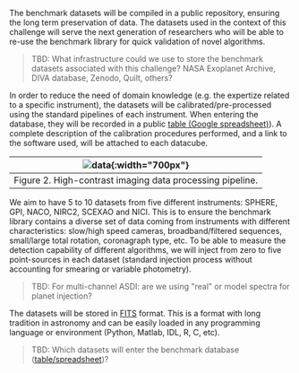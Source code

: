 The benchmark datasets will be compiled in a public repository, ensuring the long term preservation of data. The datasets used in the context of this challenge will serve the next generation of researchers who will be able to re-use the benchmark library for quick validation of novel algorithms.

> TBD: What infrastructure could we use to store the benchmark datasets associated with this challenge? NASA Exoplanet Archive, DIVA database, Zenodo, Quilt, others?

In order to reduce the need of domain knowledge (e.g. the expertize related to a specific instrument), the datasets will be calibrated/pre-processed using the standard pipelines of each instrument. When entering the database, they will be recorded in a public [table (Google spreadsheet)](pages/datasets_table)). A complete description of the calibration procedures performed, and a link to the software used, will be attached to each datacube.

| ![data](https://raw.githubusercontent.com/carlgogo/exoimaging_challenge/master/assets/images/challenge_illustrations.002.png){:width="700px"} |
|---|
| Figure 2. High-contrast imaging data processing pipeline. |

We aim to have 5 to 10 datasets from five different instruments: SPHERE, GPI, NACO, NIRC2, SCEXAO and NICI. This is to ensure the benchmark library contains a diverse set of data coming from instruments with different characteristics: slow/high speed cameras, broadband/filtered sequences, small/large total rotation, coronagraph type, etc. To be able to measure the detection capability of different algorithms, we will inject from zero to five point-sources in each dataset (standard injection process without accounting for smearing or variable photometry). 

> TBD: For multi-channel ASDI: are we using "real" or model spectra for planet injection?


The datasets will be stored in [FITS](https://en.wikipedia.org/wiki/FITS) format. This is a format with long tradition in astronomy and can be easily loaded in any programming language or environment (Python, Matlab, IDL, R, C, etc).
 
> TBD: Which datasets will enter the benchmark database ([table/spreadsheet](pages/datasets_table))? 

